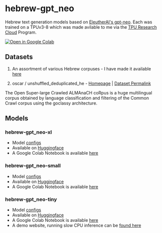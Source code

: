 # hebrew-gpt_neo
Hebrew text generation models based on [EleutherAI's gpt-neo](https://github.com/EleutherAI/gpt-neo). Each was trained on a TPUv3-8 which was made avilable to me via the [TPU Research Cloud](https://sites.research.google/trc/) Program.

[![Open in Google Colab](https://camo.githubusercontent.com/52feade06f2fecbf006889a904d221e6a730c194/68747470733a2f2f636f6c61622e72657365617263682e676f6f676c652e636f6d2f6173736574732f636f6c61622d62616467652e737667)](https://colab.research.google.com/github/Norod/hebrew-gpt_neo/blob/main/hebrew_gpt_neo_with_Javascript_interfaceipynb.ipynb)

## Datasets

1. An assortment of various Hebrew corpuses - I have made it available [here](https://mega.nz/folder/CodSSA4R#4INvMes-56m_WUi7jQMbJQ)


2. oscar / unshuffled_deduplicated_he - [Homepage](https://oscar-corpus.com) | [Dataset Permalink](https://huggingface.co/datasets/viewer/?dataset=oscar&config=unshuffled_deduplicated_he)

The Open Super-large Crawled ALMAnaCH coRpus is a huge multilingual corpus obtained by language classification and filtering of the Common Crawl corpus using the goclassy architecture.

## Models

### hebrew-gpt_neo-xl 

* Model [configs](./hebrew-gpt_neo-xl/configs) <BR>
* Available on [Huggingface](https://huggingface.co/Norod78/hebrew-gpt_neo-xl) <BR>
* A Google Colab Notebook is available [here ](https://colab.research.google.com/github/Norod/hebrew-gpt_neo/blob/main/hebrew-gpt_neo-xl/Norod78_hebrew_gpt_neo_xl_Colab.ipynb) <BR>

### hebrew-gpt_neo-small

* Model [configs](./hebrew-gpt_neo-small/configs) <BR>
* Available on [Huggingface](https://huggingface.co/Norod78/hebrew-gpt_neo-small) <BR>
* A Google Colab Notebook is available [here ](https://colab.research.google.com/github/Norod/hebrew-gpt_neo/blob/main/hebrew-gpt_neo-small/Norod78_hebrew_gpt_neo_small_Colab.ipynb) <BR>

### hebrew-gpt_neo-tiny

* Model [configs](./hebrew-gpt_neo-tiny/configs) <BR>
* Available on [Huggingface](https://huggingface.co/Norod78/hebrew-gpt_neo-tiny) <BR>
* A Google Colab Notebook is available [here ](https://colab.research.google.com/github/Norod/hebrew-gpt_neo/blob/main/hebrew-gpt_neo-tiny/Norod78_hebrew_gpt_neo_tiny_Colab.ipynb) <BR>
* A demo website, running slow CPU inference can be [found here](https://tiny.e-gayon.com)
